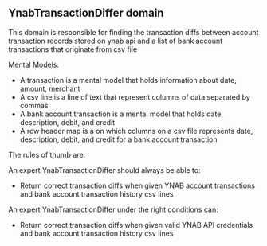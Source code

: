 ## YnabTransactionDiffer domain

This domain is responsible for finding the transaction diffs between account transaction records stored on ynab api and a list of bank account transactions that originate from csv file

Mental Models:

- A transaction is a mental model that holds information about date, amount, merchant
- A csv line is a line of text that represent columns of data separated by commas
- A bank account transaction is a mental model that holds date, description, debit, and credit
- A row header map is a on which columns on a csv file represents date, description, debit, and credit for a bank account transaction

The rules of thumb are:

An expert YnabTransactionDiffer should always be able to:

- Return correct transaction diffs when given YNAB account transactions and bank account transaction history csv lines

An expert YnabTransactionDiffer under the right conditions can:

- Return correct transaction diffs when given valid YNAB API credentials and bank account transaction history csv lines
